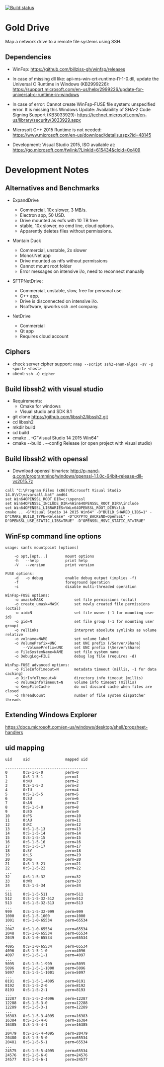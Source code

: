[![Build status](https://ci.appveyor.com/api/projects/status/x6cc6xew8amyv3s6?svg=true)](https://ci.appveyor.com/project/sganis/golddrive)

# Gold Drive

Map a network drive to a remote file systems using SSH.

## Dependencies

- WinFsp: https://github.com/billziss-gh/winfsp/releases

- In case of missing dll like: api-ms-win-crt-runtime-l1-1-0.dll, 
  update the Universal C Runtime in Windows (KB2999226): 
  https://support.microsoft.com/en-us/help/2999226/update-for-universal-c-runtime-in-windows

- In case of error: Cannot create WinFsp-FUSE file system: unspecified error.
  It is missing this Windows Update: Availability of SHA-2 Code Signing Support (KB3033929):
  https://technet.microsoft.com/en-us/library/security/3033929.aspx

- Microsoft C++ 2015 Runtime is not needed:
  https://www.microsoft.com/en-us/download/details.aspx?id=48145

- Development: Visual Studio 2015, ISO available at:
  https://go.microsoft.com/fwlink/?LinkId=615434&clcid=0x409


# Development Notes


## Alternatives and Benchmarks

  - ExpandDrive
    * Commercial, 10x slower, 3 MB/s.
    * Electron app, 50 USD.
    * Drive mounted as exfs with 10 TB free
    * stable, 10x slower, no cmd line, cloud options.
    * Apparently deletes files without permissions.

  - Montain Duck
    * Commercial, unstable, 2x slower
    * Mono/.Net app
    * Drive mounted as ntfs without permissions
    * Cannot mount root folder
    * Error messages on intensive i/o, need to reconnect manually

  - SFTPNetDrive:
  	* Commercial, unstable, slow, free for personal use. 
    * C++ app.
    * Drive is disconnected on intensive i/o.
    * Nsoftware, ipworks ssh .net company.

  - NetDrive
  	* Commercial
  	* Qt app
    * Requires cloud account

## Ciphers

- check server cipher support: `nmap --script ssh2-enum-algos -sV -p <port> <host>`
- client: `ssh -Q cipher`

## Build libssh2 with visual studio
- Requirements:
  * Cmake for windows
  * Visual studio and SDK 8.1
- git clone https://github.com/libssh2/libssh2.git
- cd libssh2
- mkdir build
- cd build
- cmake .. -G"Visual Studio 14 2015 Win64"
- cmake --build . --config Release (or open project with visual studio)

## Build libssh2 with openssl
- Download openssl binaries: http://p-nand-q.com/programming/windows/openssl-1.1.0c-64bit-release-dll-vs2015.7z
```
call "C:\Program Files (x86)\Microsoft Visual Studio 14.0\VC\vcvarsall.bat" amd64
set Win64OPENSSL_ROOT_DIR=c:\openssl
set Win64OPENSSL_INCLUDE_DIR=%Win64OPENSSL_ROOT_DIR%\include
set Win64OPENSSL_LIBRARIES=%Win64OPENSSL_ROOT_DIR%\lib
cmake .. -G"Visual Studio 14 2015 Win64" -D"BUILD_SHARED_LIBS=1" -D"CMAKE_BUILD_TYPE=Release" -D"CRYPTO_BACKEND=OpenSSL" -D"OPENSSL_USE_STATIC_LIBS=TRUE" -D"OPENSSL_MSVC_STATIC_RT=TRUE"
```

## WinFsp command line options
```
usage: sanfs mountpoint [options]

    -o opt,[opt...]        mount options
    -h   --help            print help
    -V   --version         print version

FUSE options:
    -d   -o debug          enable debug output (implies -f)
    -f                     foreground operation
    -s                     disable multi-threaded operation

WinFsp-FUSE options:
    -o umask=MASK              set file permissions (octal)
    -o create_umask=MASK       set newly created file permissions (octal)
    -o uid=N                   set file owner (-1 for mounting user id)
    -o gid=N                   set file group (-1 for mounting user group)
    -o rellinks                interpret absolute symlinks as volume relative
    -o volname=NAME            set volume label
    -o VolumePrefix=UNC        set UNC prefix (/Server/Share)
        --VolumePrefix=UNC     set UNC prefix (\Server\Share)
    -o FileSystemName=NAME     set file system name
    -o DebugLog=FILE           debug log file (requires -d)

WinFsp-FUSE advanced options:
    -o FileInfoTimeout=N       metadata timeout (millis, -1 for data caching)
    -o DirInfoTimeout=N        directory info timeout (millis)
    -o VolumeInfoTimeout=N     volume info timeout (millis)
    -o KeepFileCache           do not discard cache when files are closed
    -o ThreadCount             number of file system dispatcher threads
```

## Extending Windows Explorer

https://docs.microsoft.com/en-us/windows/desktop/shell/propsheet-handlers

## uid mapping

```
uid     sid                mapped uid

-------------------------------------
0       O:S-1-5-0          perm=0
1       O:S-1-5-1          perm=1
2       O:NU               perm=2
3       O:S-1-5-3          perm=3
4       O:IU               perm=4
5       O:S-1-5-5          perm=5
6       O:SU               perm=6
7       O:AN               perm=7
8       O:S-1-5-8          perm=8
9       O:ED               perm=9
10      O:PS               perm=10
11      O:AU               perm=11
12      O:RC               perm=12
13      O:S-1-5-13         perm=13
14      O:S-1-5-14         perm=14
15      O:S-1-5-15         perm=15
16      O:S-1-5-16         perm=16
17      O:S-1-5-17         perm=17
18      O:SY               perm=18
19      O:LS               perm=19
20      O:NS               perm=20
21      O:S-1-5-21         perm=21
22      O:S-1-5-22         perm=22
...
32      O:S-1-5-32         perm=32
33      O:WR               perm=33
34      O:S-1-5-34         perm=34
...
511     O:S-1-5-511        perm=511
512     O:S-1-5-32-512     perm=512
513     O:S-1-5-32-513     perm=513
...
999     O:S-1-5-32-999     perm=999
1000    O:S-1-5-1000       perm=1000
1001    O:S-1-0-65534      perm=65534
...
2047    O:S-1-0-65534      perm=65534
2048    O:S-1-0-65534      perm=65534
2049    O:S-1-0-65534      perm=65534
...
4095    O:S-1-0-65534      perm=65534
4096    O:S-1-5-1-0        perm=4096
4097    O:S-1-5-1-1        perm=4097
...
5095    O:S-1-5-1-999      perm=5095
5096    O:S-1-5-1-1000     perm=5096
5097    O:S-1-5-1-1001     perm=5097
...
8191    O:S-1-5-1-4095     perm=8191
8192    O:S-1-5-2-0        perm=8192
8193    O:S-1-5-2-1        perm=8193
...
12287   O:S-1-5-2-4096     perm=12287
12288   O:S-1-5-3-0        perm=12288
12289   O:S-1-5-3-1        perm=12289
...
16383   O:S-1-5-3-4095     perm=16383
16384   O:S-1-5-4-0        perm=16384
16385   O:S-1-5-4-1        perm=16385
...
20479   O:S-1-5-4-4095     perm=20479
20480   O:S-1-5-5-0        perm=65534
20481   O:S-1-5-5-1        perm=65534
...
24575   O:S-1-5-5-4095     perm=65534
24576   O:S-1-5-6-0        perm=24576
24577   O:S-1-5-6-1        perm=24577
```